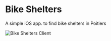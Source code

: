 # Bike Shelters

A simple iOS app. to find bike shelters in Poitiers

![Bike Shelters Client](https://raw.githubusercontent.com/mathieuancelin/opendata-poitiers-react-native/master/opendatapoitiers.gif)
